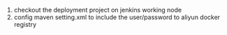 1. checkout the deployment project on jenkins working node
2. config maven setting.xml to include the user/password to aliyun docker registry
